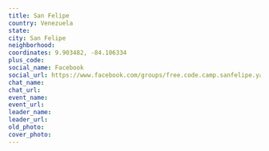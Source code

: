 ```yaml
---
title: San Felipe
country: Venezuela
state: 
city: San Felipe
neighborhood: 
coordinates: 9.903482, -84.106334
plus_code:
social_name: Facebook
social_url: https://www.facebook.com/groups/free.code.camp.sanfelipe.yaracuy.ve
chat_name:
chat_url:
event_name:
event_url:
leader_name:
leader_url:
old_photo: 
cover_photo:
---
```

